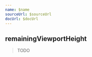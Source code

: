 ```yaml
---
name: $name
sourceUrl: $sourceUrl
docUrl: $docUrl
---
```


<script lang="ts">
	import { subDays, subMonths } from 'date-fns';

	import Preview from '$lib/components/Preview.svelte';

	import { remainingViewportHeight } from '$lib/actions/layout';
</script>

## remainingViewportHeight

> TODO
